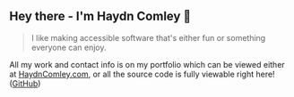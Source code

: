 ## Hey there - I'm Haydn Comley 👋

> I like making accessible software that's either fun or something everyone can
> enjoy.

All my work and contact info is on my portfolio which can be viewed either at
[HaydnComley.com](https://haydncomley.com), or all the source code is fully
viewable right here! ([GitHub](https://github.com/haydncomley/haydncomley))
